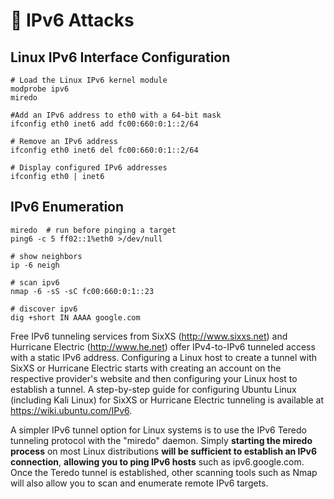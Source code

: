 # 🔴 IPv6 Attacks

## Linux IPv6 Interface Configuration

```
# Load the Linux IPv6 kernel module
modprobe ipv6
miredo

#Add an IPv6 address to eth0 with a 64-bit mask
ifconfig eth0 inet6 add fc00:660:0:1::2/64

# Remove an IPv6 address 
ifconfig eth0 inet6 del fc00:660:0:1::2/64

# Display configured IPv6 addresses
ifconfig eth0 | inet6
```

## IPv6 Enumeration

```
miredo  # run before pinging a target
ping6 -c 5 ff02::1%eth0 >/dev/null

# show neighbors
ip -6 neigh

# scan ipv6
nmap -6 -sS -sC fc00:660:0:1::23

# discover ipv6
dig +short IN AAAA google.com
```

Free IPv6 tunneling services from SixXS (http://www.sixxs.net) and Hurricane Electric (http://www.he.net) offer IPv4-to-IPv6 tunneled access with a static IPv6 address. Configuring a Linux host to create a tunnel with SixXS or Hurricane Electric starts with creating an account on the respective provider's website and then configuring your Linux host to establish a tunnel. A step-by-step guide for configuring Ubuntu Linux (including Kali Linux) for SixXS or Hurricane Electric tunneling is available at https://wiki.ubuntu.com/IPv6.

A simpler IPv6 tunnel option for Linux systems is to use the IPv6 Teredo tunneling protocol with the "miredo" daemon. Simply **starting the miredo process** on most Linux distributions **will be sufficient to establish an IPv6 connection**, **allowing you to ping IPv6 hosts** such as ipv6.google.com. Once the Teredo tunnel is established, other scanning tools such as Nmap will also allow you to scan and enumerate remote IPv6 targets.
